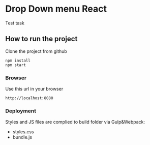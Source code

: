 # Drop Down menu React

Test task 


## How to run the project
Clone the project from github

```
npm install
npm start

```

### Browser

Use this url in your browser

```
http://localhost:8080
```
### Deployment
Styles and JS files are complied to build folder via Gulp&Webpack:
* styles.css
* bundle.js